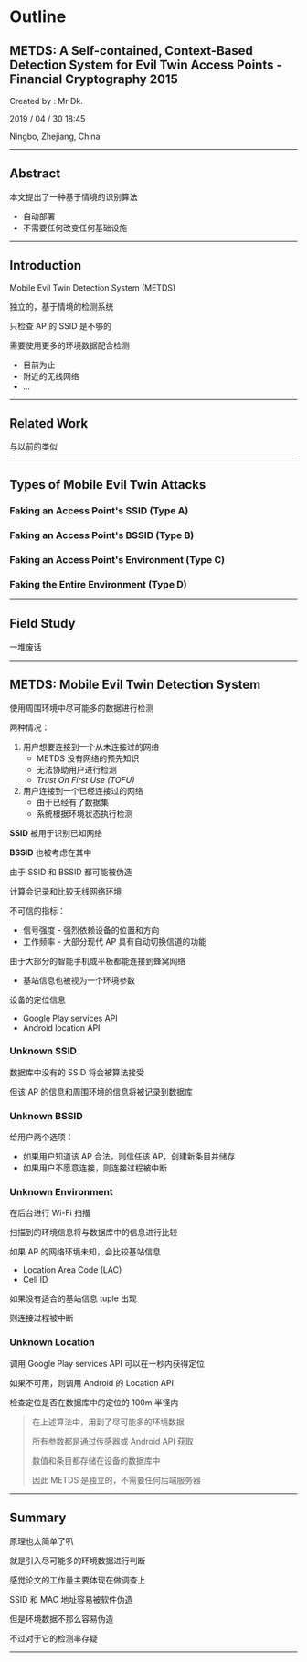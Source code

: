 # Outline

## METDS: A Self-contained, Context-Based Detection System for Evil Twin Access Points - Financial Cryptography 2015

Created by : Mr Dk.

2019 / 04 / 30 18:45

Ningbo, Zhejiang, China

---

## Abstract

本文提出了一种基于情境的识别算法

* 自动部署
* 不需要任何改变任何基础设施

---

## Introduction

Mobile Evil Twin Detection System (METDS)

独立的，基于情境的检测系统

只检查 AP 的 SSID 是不够的

需要使用更多的环境数据配合检测

* 目前为止
* 附近的无线网络
* ...

---

## Related Work

与以前的类似

---

## Types of Mobile Evil Twin Attacks

### Faking an Access Point's SSID (Type A)

### Faking an Access Point's BSSID (Type B)

### Faking an Access Point's Environment (Type C)

### Faking the Entire Environment (Type D)

---

## Field Study

一堆废话

---

## METDS: Mobile Evil Twin Detection System

使用周围环境中尽可能多的数据进行检测

两种情况：

1. 用户想要连接到一个从未连接过的网络
   * METDS 没有网络的预先知识
   * 无法协助用户进行检测
   * _Trust On First Use (TOFU)_
2. 用户连接到一个已经连接过的网络
   * 由于已经有了数据集
   * 系统根据环境状态执行检测

__SSID__ 被用于识别已知网络

__BSSID__ 也被考虑在其中

由于 SSID 和 BSSID 都可能被伪造

计算会记录和比较无线网络环境

不可信的指标：

* 信号强度 - 强烈依赖设备的位置和方向
* 工作频率 - 大部分现代 AP 具有自动切换信道的功能

由于大部分的智能手机或平板都能连接到蜂窝网络

* 基站信息也被视为一个环境参数

设备的定位信息

* Google Play services API
* Android location API

### Unknown SSID

数据库中没有的 SSID 将会被算法接受

但该 AP 的信息和周围环境的信息将被记录到数据库

### Unknown BSSID

给用户两个选项：

* 如果用户知道该 AP 合法，则信任该 AP，创建新条目并储存
* 如果用户不愿意连接，则连接过程被中断

### Unknown Environment

在后台进行 Wi-Fi 扫描

扫描到的环境信息将与数据库中的信息进行比较

如果 AP 的网络环境未知，会比较基站信息

* Location Area Code (LAC)
* Cell ID

如果没有适合的基站信息 tuple 出现

则连接过程被中断

### Unknown Location

调用 Google Play services API 可以在一秒内获得定位

如果不可用，则调用 Android 的 Location API

检查定位是否在数据库中的定位的 100m 半径内

> 在上述算法中，用到了尽可能多的环境数据
>
> 所有参数都是通过传感器或 Android API 获取
>
> 数值和条目都存储在设备的数据库中
>
> 因此 METDS 是独立的，不需要任何后端服务器

---

## Summary

原理也太简单了叭

就是引入尽可能多的环境数据进行判断

感觉论文的工作量主要体现在做调查上

SSID 和 MAC 地址容易被软件伪造

但是环境数据不那么容易伪造

不过对于它的检测率存疑

---


